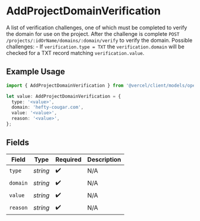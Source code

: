 # AddProjectDomainVerification

A list of verification challenges, one of which must be completed to verify the domain for use on the project. After the challenge is complete `POST /projects/:idOrName/domains/:domain/verify` to verify the domain. Possible challenges: - If `verification.type = TXT` the `verification.domain` will be checked for a TXT record matching `verification.value`.

## Example Usage

```typescript
import { AddProjectDomainVerification } from '@vercel/client/models/operations';

let value: AddProjectDomainVerification = {
  type: '<value>',
  domain: 'hefty-cougar.com',
  value: '<value>',
  reason: '<value>',
};
```

## Fields

| Field    | Type     | Required           | Description |
| -------- | -------- | ------------------ | ----------- |
| `type`   | _string_ | :heavy_check_mark: | N/A         |
| `domain` | _string_ | :heavy_check_mark: | N/A         |
| `value`  | _string_ | :heavy_check_mark: | N/A         |
| `reason` | _string_ | :heavy_check_mark: | N/A         |
